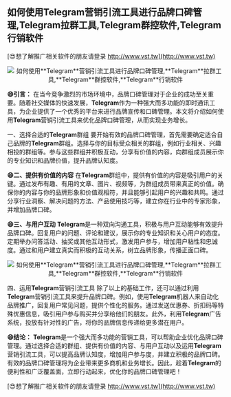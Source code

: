 ## **如何使用**Telegram**营销引流工具进行品牌口碑管理,**Telegram**拉群工具,**Telegram**群控软件,**Telegram**行销软件**

[😍想了解推广相关软件的朋友请登录 http://www.vst.tw](http://www.vst.tw)

 <center><img src="https://vst.tw/MP4/tuiguang/png/3.png" alt="如何使用**Telegram**营销引流工具进行品牌口碑管理,**Telegram**拉群工具,**Telegram**群控软件,**Telegram**行销软件"></center>

**😄引言：**
在当今竞争激烈的市场环境中，品牌口碑管理对于企业的成功至关重要。随着社交媒体的快速发展，**Telegram**作为一种强大而多功能的即时通讯工具，为企业提供了一个优秀的平台来进行品牌宣传和口碑管理。本文将介绍如何使用**Telegram**营销引流工具来优化品牌口碑管理，从而实现业务增长。

一、选择合适的**Telegram**群组
要开始有效的品牌口碑管理，首先需要确定适合自己品牌的**Telegram**群组。选择与你的目标受众相关的群组，例如行业相关、兴趣相投的群组等。参与这些群组并积极互动，分享有价值的内容，向群组成员展示你的专业知识和品牌价值，提升品牌认知度。

**😄二、提供有价值的内容**
在**Telegram**群组中，提供有价值的内容是吸引用户的关键。通过发布有趣、有用的文章、图片、视频等，为群组成员带来真正的价值。确保你的内容与你的品牌形象和价值观相符，并且能够引起用户的兴趣和共鸣。通过分享行业洞察、解决问题的方法、产品使用技巧等，建立你在行业中的专家形象，并增加品牌口碑。

**😄三、与用户互动**
**Telegram**是一种双向沟通工具，积极与用户互动能够有效提升品牌口碑。回复用户的问题、评论和建议，展示你的专业知识和关心用户的态度。定期举办问答活动、抽奖或其他互动形式，激发用户参与，增加用户粘性和忠诚度。通过和用户建立真实而积极的互动关系，树立品牌形象，传播正面口碑。

 <center><img src="https://vst.tw/MP4/tuiguang/png/3.png" alt="如何使用**Telegram**营销引流工具进行品牌口碑管理,**Telegram**拉群工具,**Telegram**群控软件,**Telegram**行销软件"></center>

四、运用**Telegram**营销引流工具
除了以上的基础工作，还可以通过利用**Telegram**营销引流工具来提升品牌口碑。例如，使用**Telegram**机器人来自动化品牌推广，回复用户常见问题，提供个性化的服务。通过发送优惠券、折扣码等特殊优惠信息，吸引用户参与购买并分享给他们的朋友。此外，利用**Telegram**广告系统，投放有针对性的广告，将你的品牌信息传递给更多潜在用户。

**😄结论：**
**Telegram**是一个强大而多功能的营销工具，可以帮助企业优化品牌口碑管理。通过选择合适的群组、提供有价值的内容、与用户互动以及运用**Telegram**营销引流工具，可以提高品牌认知度，增加用户参与度，并建立积极的品牌口碑。有效的品牌口碑管理将为企业带来更多商机和业务增长。因此，趁着**Telegram**的便利性和广泛覆盖面，立即行动起来，优化你的品牌口碑管理吧！

[😍想了解推广相关软件的朋友请登录 http://www.vst.tw](http://www.vst.tw)



